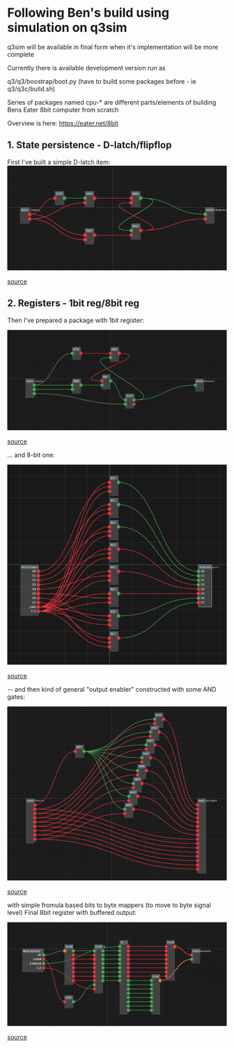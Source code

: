 # Following Ben's build using simulation on q3sim

q3sim will be available in final form when it's implementation will be more complete

Currently there is available development version run as 

q3/q3/boostrap/boot.py (have to build some packages before - ie q3/q3c/build.sh)

Series of packages named cpu-* are different parts/elements of building Bens Eater 8bit computer from scratch 

Overview is here:
https://eater.net/8bit


## 1. State persistence - D-latch/flipflop

First I've built  a simple D-latch item:
![d-latch](../q3/q3/bootstrap/tests/benSAP1/cpu_D_latch.png)

[source](../q3/q3/bootstrap/tests/benSAP1/cpu_D_latch.py)

## 2. Registers - 1bit reg/8bit reg

Then I've prepared a package with 1bit register:

![D-latch-1bitreg](../q3/q3/bootstrap/tests/benSAP1/cpu_D_latch_1bitreg.png)

[source](../q3/q3/bootstrap/tests/benSAP1/cpu_D_latch_1bitreg.py)

... and 8-bit one:

![D-latch-8bitreg](../q3/q3/bootstrap/tests/benSAP1/cpu_D_latch_8bitreg.png)

[source](../q3/q3/bootstrap/tests/benSAP1/cpu_D_latch_8bitreg.py)

-- and then kind of general "output enabler" constructed with some AND gates:

![cpu-OE-8bit-ei](../q3/q3/bootstrap/tests/benSAP1/cpu_OE_8bit_ei.png)

[source](../q3/q3/bootstrap/tests/benSAP1/cpu_OE_8bit_ei.py)

with simple fromula based bits to byte mappers (to move to byte signal level)
Final 8bit register with buffered output:

![cpu-D-latch-8bitreg-ei](../q3/q3/bootstrap/tests/benSAP1/cpu_D_latch_8bitreg_ei.png)

[source](../q3/q3/bootstrap/tests/benSAP1/cpu_D_latch_8bitreg_ei.py)




